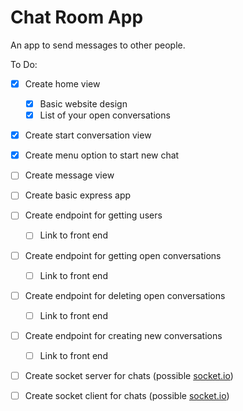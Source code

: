 # Chat Room App

An app to send messages to other people.

To Do:

- [X] Create home view
    - [X] Basic website design
    - [X] List of your open conversations
- [X] Create start conversation view
- [X] Create menu option to start new chat 
- [ ] Create message view
- [ ] Create basic express app
- [ ] Create endpoint for getting users 
    - [ ] Link to front end
- [ ] Create endpoint for getting open conversations
    - [ ] Link to front end
- [ ] Create endpoint for deleting open conversations
    - [ ] Link to front end
- [ ] Create endpoint for creating new conversations
    - [ ] Link to front end
- [ ] Create socket server for chats (possible [socket.io](https://socket.io)) 
- [ ] Create socket client for chats (possible [socket.io](https://socket.io)) 

